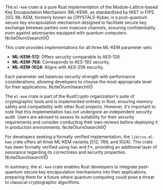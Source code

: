 The `ml-kem` crate is a pure Rust implementation of the Module-Lattice-based Key Encapsulation Mechanism (ML-KEM), as standardized by NIST in FIPS 203. ML-KEM, formerly known as CRYSTALS-Kyber, is a post-quantum secure key encapsulation mechanism designed to facilitate secure key exchange between parties over insecure channels, ensuring confidentiality even against adversaries equipped with quantum computers. citeturn0search0

This crate provides implementations for all three ML-KEM parameter sets:

- **ML-KEM-512**: Offers security comparable to AES-128.
- **ML-KEM-768**: Corresponds to AES-192 security.
- **ML-KEM-1024**: Aligns with AES-256 security.

Each parameter set balances security strength with performance considerations, allowing developers to choose the most appropriate level for their applications. citeturn0search0

The `ml-kem` crate is part of the RustCrypto organization's suite of cryptographic tools and is implemented entirely in Rust, ensuring memory safety and compatibility with other Rust projects. However, it's important to note that this implementation has not undergone an independent security audit. Users are advised to assess its suitability for their security requirements and consider conducting their own reviews before deploying it in production environments. citeturn0search0

For developers seeking a formally verified implementation, the `libcrux-ml-kem` crate offers all three ML-KEM variants (512, 768, and 1024). This crate has been formally verified using hax and F*, providing an additional layer of assurance regarding its correctness and security properties. citeturn0search1

In summary, the `ml-kem` crate enables Rust developers to integrate post-quantum secure key encapsulation mechanisms into their applications, preparing them for a future where quantum computing could pose a threat to classical cryptographic algorithms. 

